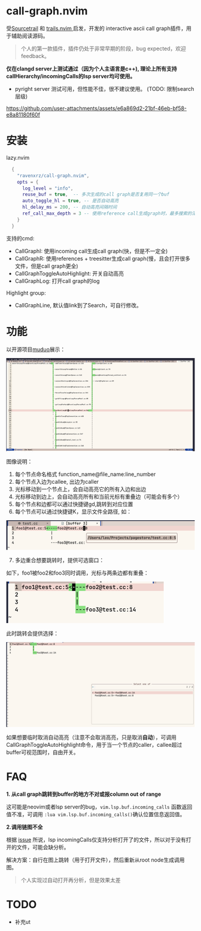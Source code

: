 # call-graph.nvim

受[Sourcetrail](https://github.com/CoatiSoftware/Sourcetrail) 和 [trails.nvim ](https://github.com/kontura/trails.nvim)启发，开发的 interactive ascii call graph插件，用于辅助阅读源码。

> 个人的第一款插件，插件仍处于非常早期的阶段，bug expected，欢迎feedback。

**仅在clangd server上测试通过（因为个人主语言是c++), 理论上所有支持callHierarchy/incomingCalls的lsp server均可使用。**

- pyright server 测试可用，但性能不佳，很不建议使用。 (TODO: 限制search层级)

https://github.com/user-attachments/assets/e6a869d2-21bf-46eb-bf58-e8a81180f60f

# 安装

lazy.nvim

```lua
  {
    "ravenxrz/call-graph.nvim",
    opts = {
      log_level = "info",
      reuse_buf = true,  -- 多次生成的call graph是否复用同一个buf
      auto_toggle_hl = true, -- 是否自动高亮
      hl_delay_ms = 200, -- 自动高亮间隔时间
      ref_call_max_depth = 3 -- 使用reference call生成graph时，最多搜索的深度
    }
  }
```

支持的cmd:

- CallGraphI: 使用incoming call生成call graph(快，但是不一定全)
- CallGraphR: 使用references + treesitter生成call graph(慢，且会打开很多文件，但是call graph更全)
- CallGraphToggleAutoHighlight: 开关自动高亮
- CallGraphLog:  打开call graph的log

Highlight group:

- CallGraphLine, 默认值link到了Search，可自行修改。

# 功能

以开源项目[muduo](https://github.com/chenshuo/muduo)展示：

![](./pic/example.png)

图像说明：

1. 每个节点命名格式 function_name@file_name:line_number
2. 每个节点入边为callee, 出边为caller
3. 光标移动到一个节点上，会自动高亮它的所有入边和出边
4. 光标移动到边上，会自动高亮所有和当前光标有重叠边（可能会有多个）
5. 每个节点和边都可以通过快捷键gd,跳转到对应位置
6. 每个节点可以通过快捷键K，显示文件全路径, 如：

<img src="./pic/show_full_path.png" alt="image-20250217212652672" style="zoom:50%;" />

7. 多边重合想要跳转时，提供可选窗口：

如下，foo1被foo2和foo3同时调用，光标与两条边都有重叠：

<img src="./pic/cursor_overlap_multi_edge.png" alt="image-20250217213038893" style="zoom:50%;" />

此时跳转会提供选择：

<img src="./pic/multi_edge_goto.png" alt="image-20250217213125179" style="zoom:50%;" />

如果想要临时取消自动高亮（注意不会取消高亮，只是取消**自动**），可调用CallGraphToggleAutoHighlight命令，用于当一个节点的caller，callee超过buffer可视范围时，自由开关。

# FAQ

**1. 从call graph跳转到buffer的地方不对或报column out of range**

这可能是neovim或者lsp server的bug，`vim.lsp.buf.incoming_calls` 函数返回值不准，可调用 `:lua vim.lsp.buf.incoming_calls()`确认位置信息返回值。

**2.调用链图不全**

根据 [issue](https://github.com/clangd/clangd/issues/609) 所说，lsp  incomingCalls仅支持分析打开了的文件，所以对于没有打开的文件，可能会缺分析。

解决方案：自行在图上跳转（用于打开文件），然后重新从root node生成调用图。

> 个人实现过自动打开再分析，但是效果太差

# TODO

- 补充ut
